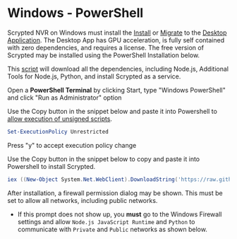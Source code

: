 <script setup lang="ts"> 
import { onMounted } from 'vue';
import ImagePopup from '../src/ImagePopup.vue';
</script>

# Windows - PowerShell

Scrypted NVR on Windows must install the [Install](/desktop-application) or [Migrate](/maintenance/migration.md#migrating-to-the-desktop-application) to the [Desktop Application](#desktop-app). The Desktop App has GPU acceleration, is fully self contained with zero dependencies, and requires a license. The free version of Scrypted may be installed using the PowerShell Installation below.



This [script](https://github.com/koush/scrypted/blob/main/install/local/install-scrypted-dependencies-win.ps1) will download all the dependencies, including Node.js, Additional Tools for Node.js, Python, and install Scrypted as a service.

Open a **PowerShell Terminal** by clicking Start, type "Windows PowerShell" and click "Run as Administrator" option

<ImagePopup src="/img/windows/powershell.png" width="400" ></ImagePopup>

Use the Copy button in the snippet below and paste it into Powershell to [allow execution of unsigned scripts](https://learn.microsoft.com/en-us/powershell/module/microsoft.powershell.core/about/about_execution_policies?view=powershell-7.3).

```powershell
Set-ExecutionPolicy Unrestricted
```

Press "y" to accept execution policy change

<ImagePopup src="/img/windows/scripts.png" width="400" ></ImagePopup>

Use the Copy button in the snippet below to copy and paste it into Powershell to install Scrypted.

```powershell
iex ((New-Object System.Net.WebClient).DownloadString('https://raw.githubusercontent.com/koush/scrypted/main/install/local/install-scrypted-dependencies-win.ps1'))
```


After installation, a firewall permission dialog may be shown. This must be set to allow all networks, including public networks.
  * If this prompt does not show up, you **must** go to the Windows Firewall settings and allow `Node.js JavaScript Runtime` and `Python` to communicate with `Private` and `Public` networks as shown below.

<ImagePopup src="/img/windows/firewall.png" width="400" ></ImagePopup>

<!--@include: ../server-port.md-->
